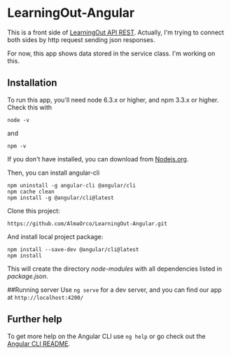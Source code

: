 # LearningOut-Angular
This is a front side of [LearningOut API REST](https://github.com/AlmaOrco/LearningOut).
Actually, I'm trying to connect both sides by http request sending json responses.

For now, this app shows data stored in the service class. I'm working on this.

## Installation
To run this app, you'll need node 6.3.x or higher, and npm 3.3.x or higher. Check this with 
```
node -v
```
and
```
npm -v
```
If you don't have installed, you can download from [Nodejs.org](https://nodejs.org/es/).

Then, you can install angular-cli
```
npm uninstall -g angular-cli @angular/cli
npm cache clean
npm install -g @angular/cli@latest
```

Clone this project:
```
https://github.com/AlmaOrco/LearningOut-Angular.git
```
And install local project package:
```
npm install --save-dev @angular/cli@latest
npm install
```
This will create the directory *node-modules* with all dependencies listed in *package.json*.

##Running server
Use ```ng serve``` for a dev server, and you can find our app at ```http://localhost:4200/```

## Further help

To get more help on the Angular CLI use `ng help` or go check out the [Angular CLI README](https://github.com/angular/angular-cli/blob/master/README.md).
